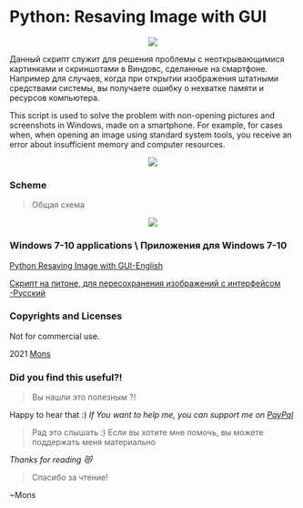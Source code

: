 # Python: Resaving Image with GUI

<p align="center">
  <img src="https://github.com/blyamur/Python-Resaving-Image-with-GUI/blob/main/splash_logo.jpg" />
</p>

Данный скрипт служит для решения проблемы с неоткрывающимися картинками и скриншотами в Виндовс, сделанные на смартфоне. Например для случаев, когда при открытии изображения штатными средствами системы, вы получаете ошибку о нехватке памяти и ресурсов компьютера.

This script is used to solve the problem with non-opening pictures and screenshots in Windows, made on a smartphone. For example, for cases when, when opening an image using standard system tools, you receive an error about insufficient memory and computer resources.

<p align="center">
  <img src="https://github.com/blyamur/Python-Resaving-Image-with-GUI/blob/main/error.jpg" />
</p>
                                                                                          
### Scheme
> Общая схема

<p align="center">
  <img src="https://github.com/blyamur/Python-Resaving-Image-with-GUI/blob/main/process.jpg" />
</p>

### Windows 7-10 applications \ Приложения для Windows 7-10 

[Python Resaving Image with GUI-English](https://github.com/blyamur/Python-Resaving-Image-with-GUI/releases/tag/resaver)

[Скрипт на питоне, для пересохранения изображений с интерфейсом -Русский](https://github.com/blyamur/Python-Resaving-Image-with-GUI/releases/tag/пересохранялка)


### Copyrights and Licenses
Not for commercial use.

2021  [Mons](https://blog.mons.ws)


### Did you find this useful?!
> Вы нашли это  полезным ?!

Happy to hear that :) *If You want to help me, you can support me on [PayPal](https://paypal.me/enkonu)*

> Рад это слышать :) Если вы хотите мне помочь, вы можете поддержать меня материально



*Thanks for reading :heart_eyes_cat:*
> Спасибо за чтение!

~Mons
